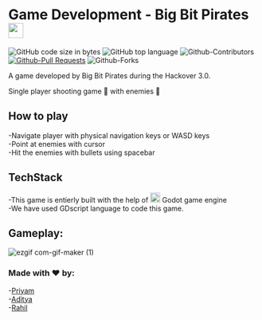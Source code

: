 
# Game Development - Big Bit Pirates <img src="https://cdn-icons-png.flaticon.com/512/1355/1355883.png" width="30" />
![GitHub code size in bytes](https://img.shields.io/github/languages/code-size/gweryf/105_BigBitPirates_Hackover3.0)
![GitHub top language](https://img.shields.io/github/languages/top/gweryf/105_BigBitPirates_Hackover3.0)
![Github-Contributors](https://img.shields.io/github/contributors-anon/Rahilsiddique/105_BigBitPirates_Hackover3.0)
[![Github-Pull Requests](https://img.shields.io/github/issues-pr-raw/Rahilsiddique/105_BigBitPirates_Hackover3.0)](https://github.com/Rahilsiddique/105_BigBitPirates_Hackover3.0/pulls)
![Github-Forks](https://img.shields.io/github/forks/Rahilsiddique/105_BigBitPirates_Hackover3.0?style=social)

A game developed by Big Bit Pirates during the Hackover 3.0. 

Single player shooting game 🔫 with enemies 👹

## How to play 
-Navigate player with physical navigation keys or WASD keys <br>
-Point at enemies with cursor <br>
-Hit the enemies with bullets using spacebar

## TechStack
-This game is entierly built with the help of <img src="https://godotengine.org/assets/press/icon_color.svg" width="20" /> Godot game engine<br>
-We have used GDscript language to code this game.

##  Gameplay:
![ezgif com-gif-maker (1)](https://user-images.githubusercontent.com/105338002/194055632-dc4c85e5-c4cc-4056-803c-71017f8312b8.gif)



### Made with ❤️ by:
-[Priyam](https://github.com/gweryf) <br>
-[Aditya](https://github.com/aditya-918) <br>
-[Rahil](https://github.com/Rahilsiddique)
